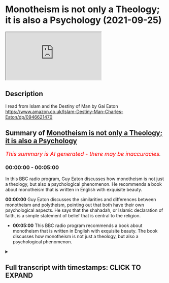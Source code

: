 # Monotheism is not only a Theology; it is also a Psychology (2021-09-25)

<iframe loading='lazy' allow='autoplay' src='https://www.youtube.com/embed/KgFnibU7Auc'></iframe>

## Description

I read from Islam and the Destiny of Man by Gai Eaton https://www.amazon.co.uk/Islam-Destiny-Man-Charles-Eaton/dp/0946621470

## Summary of [Monotheism is not only a Theology; it is also a Psychology](https://www.youtube.com/watch?v=KgFnibU7Auc)


*<span style="color:red; font-size:125%">This summary is AI generated - there may be inaccuracies</span>. [](/)*

### <a onclick="modifyYTiframeseektime('0')">00:00:00</a> - <a onclick="modifyYTiframeseektime('300')">00:05:00</a>

In this BBC radio program, Guy Eaton discusses how monotheism is not just a theology, but also a psychological phenomenon. He recommends a book about monotheism that is written in English with exquisite beauty.

**<a onclick="modifyYTiframeseektime('0')">00:00:00</a>** Guy Eaton discusses the similarities and differences between monotheism and polytheism, pointing out that both have their own psychological aspects. He says that the shahadah, or Islamic declaration of faith, is a simple statement of belief that is central to the religion.
* **<a onclick="modifyYTiframeseektime('300')">00:05:00</a>** This BBC radio program recommends a book about monotheism that is written in English with exquisite beauty. The book discusses how monotheism is not just a theology, but also a psychological phenomenon.

<details><summary><h2>Full transcript with timestamps: CLICK TO EXPAND</h2></summary>

<a onclick="modifyYTiframeseektime('0')">0:00:00</a> when a man turns to religion  
<a onclick="modifyYTiframeseektime('3')">0:00:03</a> it can turn him into either a creature  
<a onclick="modifyYTiframeseektime('6')">0:00:06</a> of hell or a creature of heaven  
<a onclick="modifyYTiframeseektime('9')">0:00:09</a> let me explain what i mean  
<a onclick="modifyYTiframeseektime('23')">0:00:23</a> every man and woman is inwardly a city  
<a onclick="modifyYTiframeseektime('26')">0:00:26</a> in which there are many factions one  
<a onclick="modifyYTiframeseektime('28')">0:00:28</a> gaining the upper hand today another  
<a onclick="modifyYTiframeseektime('30')">0:00:30</a> tomorrow  
<a onclick="modifyYTiframeseektime('32')">0:00:32</a> the only people in whom this warfare of  
<a onclick="modifyYTiframeseektime('35')">0:00:35</a> the factions is appeased are on the one  
<a onclick="modifyYTiframeseektime('38')">0:00:38</a> hand the saints whose those holy  
<a onclick="modifyYTiframeseektime('41')">0:00:41</a> integrated beings who have brought all  
<a onclick="modifyYTiframeseektime('43')">0:00:43</a> such contrary forces under the control  
<a onclick="modifyYTiframeseektime('46')">0:00:46</a> of the highest principle  
<a onclick="modifyYTiframeseektime('48')">0:00:48</a> and on the other those who have  
<a onclick="modifyYTiframeseektime('50')">0:00:50</a> surrendered entirely to the most  
<a onclick="modifyYTiframeseektime('53')">0:00:53</a> powerful and brutal faction in their  
<a onclick="modifyYTiframeseektime('55')">0:00:55</a> makeup and so enjoy an illusion of peace  
<a onclick="modifyYTiframeseektime('59')">0:00:59</a> worse than any warfare  
<a onclick="modifyYTiframeseektime('62')">0:01:02</a> between these two extremes lies a  
<a onclick="modifyYTiframeseektime('65')">0:01:05</a> battlefield  
<a onclick="modifyYTiframeseektime('66')">0:01:06</a> the fact that there are many people who  
<a onclick="modifyYTiframeseektime('68')">0:01:08</a> live quiet lives of routine looking  
<a onclick="modifyYTiframeseektime('71')">0:01:11</a> neither to the right nor to the left  
<a onclick="modifyYTiframeseektime('73')">0:01:13</a> neither upwards towards the heavens or  
<a onclick="modifyYTiframeseektime('75')">0:01:15</a> downwards into the abyss is misleading  
<a onclick="modifyYTiframeseektime('79')">0:01:19</a> for there are forces lurking within  
<a onclick="modifyYTiframeseektime('81')">0:01:21</a> everyone which may remain dormant so  
<a onclick="modifyYTiframeseektime('84')">0:01:24</a> long as no great prize is within reach  
<a onclick="modifyYTiframeseektime('88')">0:01:28</a> or so long as no great danger threatens  
<a onclick="modifyYTiframeseektime('91')">0:01:31</a> when a man turns to religion these  
<a onclick="modifyYTiframeseektime('94')">0:01:34</a> forces are awakened for either good or  
<a onclick="modifyYTiframeseektime('97')">0:01:37</a> ill  
<a onclick="modifyYTiframeseektime('98')">0:01:38</a> and if for ill may try to seize hold of  
<a onclick="modifyYTiframeseektime('102')">0:01:42</a> it and use it for its own purposes  
<a onclick="modifyYTiframeseektime('106')">0:01:46</a> no ego is more inflated than the one  
<a onclick="modifyYTiframeseektime('109')">0:01:49</a> which feeds upon religion and justifies  
<a onclick="modifyYTiframeseektime('112')">0:01:52</a> its greed and its fury in religious  
<a onclick="modifyYTiframeseektime('115')">0:01:55</a> terms  
<a onclick="modifyYTiframeseektime('116')">0:01:56</a> it can even happen that the inhibitions  
<a onclick="modifyYTiframeseektime('119')">0:01:59</a> which restrain murderous impulses in  
<a onclick="modifyYTiframeseektime('122')">0:02:02</a> those who live only for this world are  
<a onclick="modifyYTiframeseektime('125')">0:02:05</a> released when the opportunity arises to  
<a onclick="modifyYTiframeseektime('128')">0:02:08</a> murder in the name of god  
<a onclick="modifyYTiframeseektime('131')">0:02:11</a> those who seek paradise walk a tightrope  
<a onclick="modifyYTiframeseektime('134')">0:02:14</a> over hell  
<a onclick="modifyYTiframeseektime('136')">0:02:16</a> the greater the prize the greater the  
<a onclick="modifyYTiframeseektime('138')">0:02:18</a> risk  
<a onclick="modifyYTiframeseektime('140')">0:02:20</a> but light is light  
<a onclick="modifyYTiframeseektime('143')">0:02:23</a> by its very nature it shows up things we  
<a onclick="modifyYTiframeseektime('146')">0:02:26</a> might prefer to keep hidden  
<a onclick="modifyYTiframeseektime('148')">0:02:28</a> it reveals and exposes as does that  
<a onclick="modifyYTiframeseektime('152')">0:02:32</a> judgment to which we must all finally  
<a onclick="modifyYTiframeseektime('155')">0:02:35</a> submit  
<a onclick="modifyYTiframeseektime('158')">0:02:38</a> the agnostic has a very curious notion  
<a onclick="modifyYTiframeseektime('161')">0:02:41</a> of religion  
<a onclick="modifyYTiframeseektime('162')">0:02:42</a> he is convinced that a man who says i  
<a onclick="modifyYTiframeseektime('165')">0:02:45</a> believe in god should at once become  
<a onclick="modifyYTiframeseektime('167')">0:02:47</a> perfect if this doesn't happen  
<a onclick="modifyYTiframeseektime('170')">0:02:50</a> then the believer must be a fraud and a  
<a onclick="modifyYTiframeseektime('173')">0:02:53</a> hypocrite  
<a onclick="modifyYTiframeseektime('174')">0:02:54</a> he thinks that adherence to a religion  
<a onclick="modifyYTiframeseektime('177')">0:02:57</a> is the end of the road whereas in fact  
<a onclick="modifyYTiframeseektime('180')">0:03:00</a> it is only the beginning of a very long  
<a onclick="modifyYTiframeseektime('183')">0:03:03</a> and sometimes very rough road  
<a onclick="modifyYTiframeseektime('186')">0:03:06</a> he looks for consistency in religious  
<a onclick="modifyYTiframeseektime('188')">0:03:08</a> people  
<a onclick="modifyYTiframeseektime('189')">0:03:09</a> however aware he may be of the  
<a onclick="modifyYTiframeseektime('191')">0:03:11</a> inconsistencies  
<a onclick="modifyYTiframeseektime('193')">0:03:13</a> in himself  
<a onclick="modifyYTiframeseektime('196')">0:03:16</a> the fact that we do expect consistency  
<a onclick="modifyYTiframeseektime('198')">0:03:18</a> of others and are astonished by their  
<a onclick="modifyYTiframeseektime('201')">0:03:21</a> lack of it is sufficient proof of our  
<a onclick="modifyYTiframeseektime('204')">0:03:24</a> awareness that the human personality  
<a onclick="modifyYTiframeseektime('207')">0:03:27</a> ought to be unified under one  
<a onclick="modifyYTiframeseektime('210')">0:03:30</a> command perhaps the most difficult of  
<a onclick="modifyYTiframeseektime('213')">0:03:33</a> all the requirements of religion is  
<a onclick="modifyYTiframeseektime('216')">0:03:36</a> simplicity  
<a onclick="modifyYTiframeseektime('218')">0:03:38</a> for the simple man is all of one piece  
<a onclick="modifyYTiframeseektime('221')">0:03:41</a> he does not leave bits of himself  
<a onclick="modifyYTiframeseektime('223')">0:03:43</a> scattered all over the landscape of his  
<a onclick="modifyYTiframeseektime('226')">0:03:46</a> life  
<a onclick="modifyYTiframeseektime('227')">0:03:47</a> he is so to speak the same all through  
<a onclick="modifyYTiframeseektime('231')">0:03:51</a> whichever way you slice him  
<a onclick="modifyYTiframeseektime('233')">0:03:53</a> and it has been said that only the saint  
<a onclick="modifyYTiframeseektime('236')">0:03:56</a> has a right to say i  
<a onclick="modifyYTiframeseektime('239')">0:03:59</a> the rest of us would do better to  
<a onclick="modifyYTiframeseektime('241')">0:04:01</a> confess  
<a onclick="modifyYTiframeseektime('242')">0:04:02</a> my name is legion  
<a onclick="modifyYTiframeseektime('245')">0:04:05</a> this inward multiplicity the  
<a onclick="modifyYTiframeseektime('247')">0:04:07</a> multiplicity of the factions  
<a onclick="modifyYTiframeseektime('250')">0:04:10</a> is like an echo within the human  
<a onclick="modifyYTiframeseektime('252')">0:04:12</a> personality of outward polytheism  
<a onclick="modifyYTiframeseektime('255')">0:04:15</a> on the one hand many persons within a  
<a onclick="modifyYTiframeseektime('258')">0:04:18</a> single envelope of flesh  
<a onclick="modifyYTiframeseektime('261')">0:04:21</a> on the other many gods in a fragmented  
<a onclick="modifyYTiframeseektime('264')">0:04:24</a> universe  
<a onclick="modifyYTiframeseektime('266')">0:04:26</a> monotheism is not only a theology it is  
<a onclick="modifyYTiframeseektime('271')">0:04:31</a> also a psychology  
<a onclick="modifyYTiframeseektime('273')">0:04:33</a> as is the shahadah  
<a onclick="modifyYTiframeseektime('276')">0:04:36</a> [Applause]  
<a onclick="modifyYTiframeseektime('280')">0:04:40</a> and that is a reading from  
<a onclick="modifyYTiframeseektime('283')">0:04:43</a> this book islam and the destiny of man  
<a onclick="modifyYTiframeseektime('286')">0:04:46</a> by guy eaton pages 73 to 74. guy eaton  
<a onclick="modifyYTiframeseektime('291')">0:04:51</a> was a very famous  
<a onclick="modifyYTiframeseektime('293')">0:04:53</a> english convert islam he died a few  
<a onclick="modifyYTiframeseektime('295')">0:04:55</a> years ago he used to go to regent's park  
<a onclick="modifyYTiframeseektime('297')">0:04:57</a> mosque regularly and give talks  
<a onclick="modifyYTiframeseektime('299')">0:04:59</a> astonishing talks also on the radio on  
<a onclick="modifyYTiframeseektime('302')">0:05:02</a> bbc  
<a onclick="modifyYTiframeseektime('303')">0:05:03</a> radio i do uh recommend this book  
<a onclick="modifyYTiframeseektime('306')">0:05:06</a> its english is extraordinary exquisite  
<a onclick="modifyYTiframeseektime('309')">0:05:09</a> beautiful as you have just heard  
<a onclick="modifyYTiframeseektime('312')">0:05:12</a> there we go till next time  

</details>

